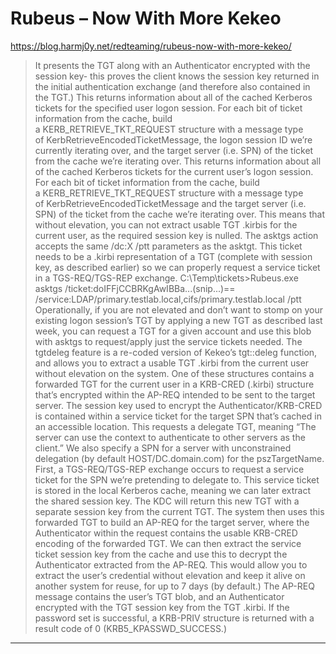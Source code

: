 # Rubeus – Now With More Kekeo

https://blog.harmj0y.net/redteaming/rubeus-now-with-more-kekeo/
<blockquote>
It presents the TGT along with an Authenticator encrypted with the session key- this proves the client knows the session key returned in the initial authentication exchange (and therefore also contained in the TGT.) This returns information about all of the cached Kerberos tickets for the specified user logon session. For each bit of ticket information from the cache, build a KERB_RETRIEVE_TKT_REQUEST structure with a message type of KerbRetrieveEncodedTicketMessage, the logon session ID we’re currently iterating over, and the target server (i.e. SPN) of the ticket from the cache we’re iterating over. This returns information about all of the cached Kerberos tickets for the current user’s logon session. For each bit of ticket information from the cache, build a KERB_RETRIEVE_TKT_REQUEST structure with a message type of KerbRetrieveEncodedTicketMessage and the target server (i.e. SPN) of the ticket from the cache we’re iterating over. This means that without elevation, you can not extract usable TGT .kirbis for the current user, as the required session key is nulled. The asktgs action accepts the same /dc:X /ptt parameters as the asktgt. This ticket needs to be a .kirbi representation of a TGT (complete with session key, as described earlier) so we can properly request a service ticket in a TGS-REQ/TGS-REP exchange. C:\Temp\tickets>Rubeus.exe asktgs /ticket:doIFFjCCBRKgAwIBBa...(snip...)== /service:LDAP/primary.testlab.local,cifs/primary.testlab.local /ptt Operationally, if you are not elevated and don’t want to stomp on your existing logon session’s TGT by applying a new TGT as described last week, you can request a TGT for a given account and use this blob with asktgs to request/apply just the service tickets needed. The tgtdeleg feature is a re-coded version of Kekeo’s tgt::deleg function, and allows you to extract a usable TGT .kirbi from the current user without elevation on the system. One of these structures contains a forwarded TGT for the current user in a KRB-CRED (.kirbi) structure that’s encrypted within the AP-REQ intended to be sent to the target server. The session key used to encrypt the Authenticator/KRB-CRED is contained within a service ticket for the target SPN that’s cached in an accessible location. This requests a delegate TGT, meaning “The server can use the context to authenticate to other servers as the client.” We also specify a SPN for a server with unconstrained delegation (by default HOST/DC.domain.com) for the pszTargetName. First, a TGS-REQ/TGS-REP exchange occurs to request a service ticket for the SPN we’re pretending to delegate to. This service ticket is stored in the local Kerberos cache, meaning we can later extract the shared session key. The KDC will return this new TGT with a separate session key from the current TGT. The system then uses this forwarded TGT to build an AP-REQ for the target server, where the Authenticator within the request contains the usable KRB-CRED encoding of the forwarded TGT. We can then extract the service ticket session key from the cache and use this to decrypt the Authenticator extracted from the AP-REQ. This would allow you to extract the user’s credential without elevation and keep it alive on another system for reuse, for up to 7 days (by default.) The AP-REQ message contains the user’s TGT blob, and an Authenticator encrypted with the TGT session key from the TGT .kirbi. If the password set is successful, a KRB-PRIV structure is returned with a result code of 0 (KRB5_KPASSWD_SUCCESS.)
</blockquote>

---

